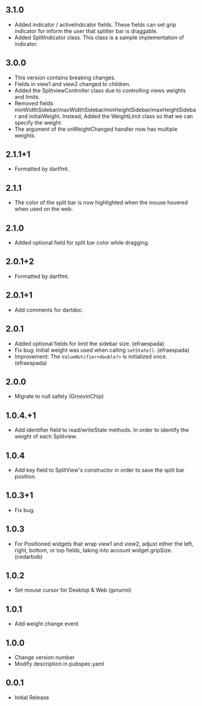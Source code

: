## 3.1.0

* Added indicator / activeIndicator fields. These fields can set grip indicator for inform the user that splitter bar is draggable.
* Added SplitIndicator class. This class is a sample implementation of indicator.

## 3.0.0

* This version contains breaking changes.
* Fields in view1 and view2 changed to children.
* Added the SplitviewController class due to controlling views weights and limits.
* Removed fields minWidthSidebar/maxWidthSidebar/minHeightSidebar/maxHeightSidebar and initialWeight. Instead, Added the WeightLimit class so that we can specify the weight.
* The argument of the onWeightChanged handler now has multiple weights.

## 2.1.1+1

* Formatted by dartfmt.

## 2.1.1

* The color of the split bar is now highlighted when the mouse hovered when used on the web.

## 2.1.0

* Added optional field for split bar color while dragging.

## 2.0.1+2

* Formatted by dartfmt.

## 2.0.1+1

* Add comments for dartdoc.

## 2.0.1

* Added optional fields for limit the sidebar size. (efraespada)
* Fix bug: Initial weight was used when calling `setState()`. (efraespada)
* Improvement: The `ValueNotifier<double?>` is initialized once. (efraespada)

## 2.0.0

* Migrate to null safety (GroovinChip)

## 1.0.4.+1

* Add identifier field to read/writeState methods. In order to identify the weight of each Splitview.

## 1.0.4

* Add key field to SplitView's constructor in order to save the split bar position.

## 1.0.3+1

* Fix bug.

## 1.0.3

* For Positioned widgets that wrap view1 and view2, adjust either the left, right, bottom, or top fields, taking into account widget.gripSize. (cedarbob)

## 1.0.2

* Set mouse cursor for Desktop & Web (jpnurmi)

## 1.0.1

* Add weight change event

## 1.0.0

* Change version number
* Modify description in pubspec.yaml

## 0.0.1

* Initial Release
